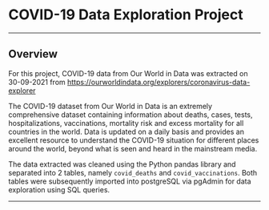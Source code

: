 # COVID-19 Data Exploration Project

---

## Overview

For this project, COVID-19 data from Our World in Data was extracted on 30-09-2021 from https://ourworldindata.org/explorers/coronavirus-data-explorer

The COVID-19 dataset from Our World in Data is an extremely comprehensive dataset containing information about deaths, cases, tests, hospitalizations, vaccinations, mortality risk and excess mortality for all countries in the world. Data is updated on a daily basis and provides an excellent resource to understand the COVID-19 situation for different places around the world, beyond what is seen and heard in the mainstream media.

The data extracted was cleaned using the Python pandas library and separated into 2 tables, namely `covid_deaths` and `covid_vaccinations`. Both tables were subsequently imported into postgreSQL via pgAdmin for data exploration using SQL queries.

---